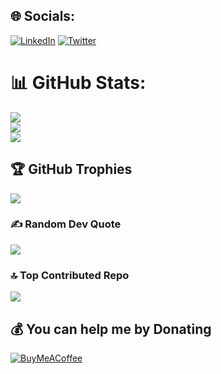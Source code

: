 ## 🌐 Socials:
[![LinkedIn](https://img.shields.io/badge/LinkedIn-%230077B5.svg?logo=linkedin&logoColor=white)](https://linkedin.com/in/wilfred-njuguna-2960aa176) [![Twitter](https://img.shields.io/badge/Twitter-%231DA1F2.svg?logo=Twitter&logoColor=white)](https://twitter.com/__willy__) 

# 📊 GitHub Stats:
![](https://github-readme-stats.vercel.app/api?username=mwash-fred&theme=dark&hide_border=false&include_all_commits=false&count_private=false)<br/>
![](https://github-readme-streak-stats.herokuapp.com/?user=mwash-fred&theme=dark&hide_border=false)<br/>
![](https://github-readme-stats.vercel.app/api/top-langs/?username=mwash-fred&theme=dark&hide_border=false&include_all_commits=false&count_private=false&layout=compact)

## 🏆 GitHub Trophies
![](https://github-profile-trophy.vercel.app/?username=mwash-fred&theme=darkhub&no-frame=true&no-bg=false&margin-w=4)

### ✍️ Random Dev Quote
![](https://quotes-github-readme.vercel.app/api?type=horizontal&theme=radical)

### 🔝 Top Contributed Repo
![](https://github-contributor-stats.vercel.app/api?username=mwash-fred&limit=5&theme=dark&combine_all_yearly_contributions=true)


  ## 💰 You can help me by Donating
  [![BuyMeACoffee](https://img.shields.io/badge/Buy%20Me%20a%20Coffee-ffdd00?style=for-the-badge&logo=buy-me-a-coffee&logoColor=black)](https://buymeacoffee.com/codex254) 

  
<!-- Proudly created with GPRM ( https://gprm.itsvg.in ) -->
